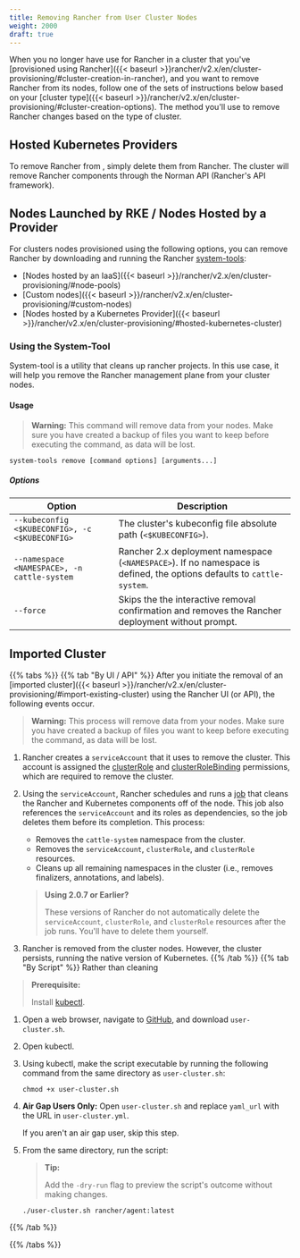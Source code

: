 ```yaml
---
title: Removing Rancher from User Cluster Nodes
weight: 2000
draft: true
---
```



When you no longer have use for Rancher in a cluster that you've [provisioned using Rancher]({{< baseurl >}}rancher/v2.x/en/cluster-provisioning/#cluster-creation-in-rancher), and you want to remove Rancher from its nodes, follow one of the sets of instructions below based on your [cluster type]({{< baseurl >}}/rancher/v2.x/en/cluster-provisioning/#cluster-creation-options). The method you'll use to remove Rancher changes based on the type of cluster.

## Hosted Kubernetes Providers

To remove Rancher from , simply delete them from Rancher. The cluster will remove Rancher components through the Norman API (Rancher's API framework).

<!-- MB 9/19: I know this is probably BS, but I need to confirm with a dev on how to remove Rancher from a hosted cluster -->

## Nodes Launched by RKE / Nodes Hosted by a Provider

For clusters nodes provisioned using the following options, you can remove Rancher by downloading and running the Rancher [system-tools](https://github.com/rancher/system-tools/releases):

- [Nodes hosted by an IaaS]({{< baseurl >}}/rancher/v2.x/en/cluster-provisioning/#node-pools)
- [Custom nodes]({{< baseurl >}}/rancher/v2.x/en/cluster-provisioning/#custom-nodes)
- [Nodes hosted by a Kubernetes Provider]({{< baseurl >}}/rancher/v2.x/en/cluster-provisioning/#hosted-kubernetes-cluster)

### Using the System-Tool

System-tool is a utility that cleans up rancher projects. In this use case, it will help you remove the Rancher management plane from your cluster nodes. 

#### Usage

>**Warning:** This command will remove data from your nodes. Make sure you have created a backup of files you want to keep before executing the command, as data will be lost.

```
system-tools remove [command options] [arguments...]
```

##### Options

| Option                                         | Description                                                                                                            |
| ---------------------------------------------- | ---------------------------------------------------------------------------------------------------------------------- |
| `--kubeconfig <$KUBECONFIG>, -c <$KUBECONFIG>` | The cluster's kubeconfig file absolute path (`<$KUBECONFIG>`).                                                         |
| `--namespace <NAMESPACE>, -n cattle-system`    | Rancher 2.x deployment namespace (`<NAMESPACE>`). If no namespace is defined, the options defaults to `cattle-system`. |
| `--force`                                      | Skips the the interactive removal confirmation and removes the Rancher deployment without prompt.                      |

## Imported Cluster

{{% tabs %}}
{{% tab "By UI / API" %}}
After you initiate the removal of an [imported cluster]({{< baseurl >}}/rancher/v2.x/en/cluster-provisioning/#import-existing-cluster) using the Rancher UI (or API), the following events occur.

>**Warning:** This process will remove data from your nodes. Make sure you have created a backup of files you want to keep before executing the command, as data will be lost.

1. Rancher creates a `serviceAccount` that it uses to remove the cluster. This account is assigned the [clusterRole](https://kubernetes.io/docs/reference/access-authn-authz/rbac/#role-and-clusterrole) and [clusterRoleBinding](https://kubernetes.io/docs/reference/access-authn-authz/rbac/#rolebinding-and-clusterrolebinding) permissions, which are required to remove the cluster. 

1. Using the `serviceAccount`, Rancher schedules and runs a [job](https://kubernetes.io/docs/concepts/workloads/controllers/jobs-run-to-completion/) that cleans the Rancher and Kubernetes components off of the node. This job also references the `serviceAccount` and its roles as dependencies, so the job deletes them before its completion. This process:

    - Removes the `cattle-system` namespace from the cluster.
    - Removes the `serviceAccount`, `clusterRole`, and `clusterRole` resources.
    - Cleans up all remaining namespaces in the cluster (i.e., removes finalizers, annotations, and labels).
 
    >**Using 2.0.7 or Earlier?**
    >
    >These versions of Rancher do not automatically delete the `serviceAccount`, `clusterRole`, and `clusterRole` resources after the job runs. You'll have to delete them yourself.

1. Rancher is removed from the cluster nodes. However, the cluster persists, running the native version of Kubernetes. 
{{% /tab %}}
{{% tab "By Script" %}}
Rather than cleaning 

>**Prerequisite:**
>
>Install [kubectl](https://kubernetes.io/docs/tasks/tools/install-kubectl/).

1. Open a web browser, navigate to [GitHub](https://github.com/rancher/rancher/blob/master/cleanup/user-cluster.sh), and download `user-cluster.sh`.

1. Open kubectl. 

1. Using kubectl, make the script executable by running the following command from the same directory as `user-cluster.sh`:

    ```
    chmod +x user-cluster.sh
    ```

1. **Air Gap Users Only:** Open `user-cluster.sh` and replace `yaml_url` with the URL in `user-cluster.yml`.

    If you aren't an air gap user, skip this step.

1. From the same directory, run the script:

    >**Tip:** 
    >
    >Add the `-dry-run` flag to preview the script's outcome without making changes.

    ```
    ./user-cluster.sh rancher/agent:latest
    ```


 
{{% /tab %}}

{{% /tabs %}}



